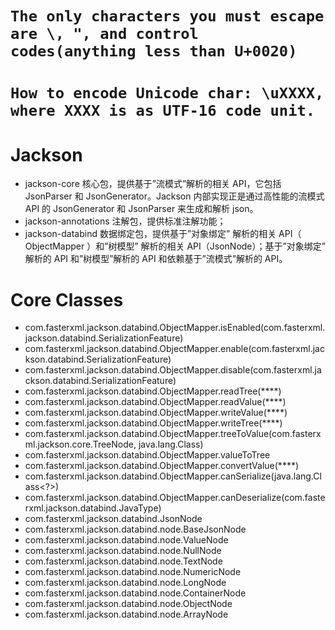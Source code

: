 # `The only characters you must escape are \, ", and control codes(anything less than U+0020)`
# `How to encode Unicode char: \uXXXX, where XXXX is as UTF-16 code unit.`

# Jackson
- jackson-core 核心包，提供基于”流模式”解析的相关 API，它包括 JsonParser 和 JsonGenerator。Jackson 内部实现正是通过高性能的流模式 API 的 JsonGenerator 和 JsonParser 来生成和解析 json。
- jackson-annotations 注解包，提供标准注解功能；
- jackson-databind 数据绑定包，提供基于”对象绑定” 解析的相关 API（ ObjectMapper ）和”树模型” 解析的相关 API（JsonNode）；基于”对象绑定” 解析的 API 和”树模型”解析的 API 和依赖基于”流模式”解析的 API。

# Core Classes
- com.fasterxml.jackson.databind.ObjectMapper.isEnabled(com.fasterxml.jackson.databind.SerializationFeature)
- com.fasterxml.jackson.databind.ObjectMapper.enable(com.fasterxml.jackson.databind.SerializationFeature)
- com.fasterxml.jackson.databind.ObjectMapper.disable(com.fasterxml.jackson.databind.SerializationFeature)
- com.fasterxml.jackson.databind.ObjectMapper.readTree(****)
- com.fasterxml.jackson.databind.ObjectMapper.readValue(****)
- com.fasterxml.jackson.databind.ObjectMapper.writeValue(****)
- com.fasterxml.jackson.databind.ObjectMapper.writeTree(****)
- com.fasterxml.jackson.databind.ObjectMapper.treeToValue(com.fasterxml.jackson.core.TreeNode, java.lang.Class<T>)
- com.fasterxml.jackson.databind.ObjectMapper.valueToTree
- com.fasterxml.jackson.databind.ObjectMapper.convertValue(****)
- com.fasterxml.jackson.databind.ObjectMapper.canSerialize(java.lang.Class<?>)
- com.fasterxml.jackson.databind.ObjectMapper.canDeserialize(com.fasterxml.jackson.databind.JavaType)
- com.fasterxml.jackson.databind.JsonNode
- com.fasterxml.jackson.databind.node.BaseJsonNode
- com.fasterxml.jackson.databind.node.ValueNode
- com.fasterxml.jackson.databind.node.NullNode
- com.fasterxml.jackson.databind.node.TextNode
- com.fasterxml.jackson.databind.node.NumericNode
- com.fasterxml.jackson.databind.node.LongNode
- com.fasterxml.jackson.databind.node.ContainerNode
- com.fasterxml.jackson.databind.node.ObjectNode
- com.fasterxml.jackson.databind.node.ArrayNode